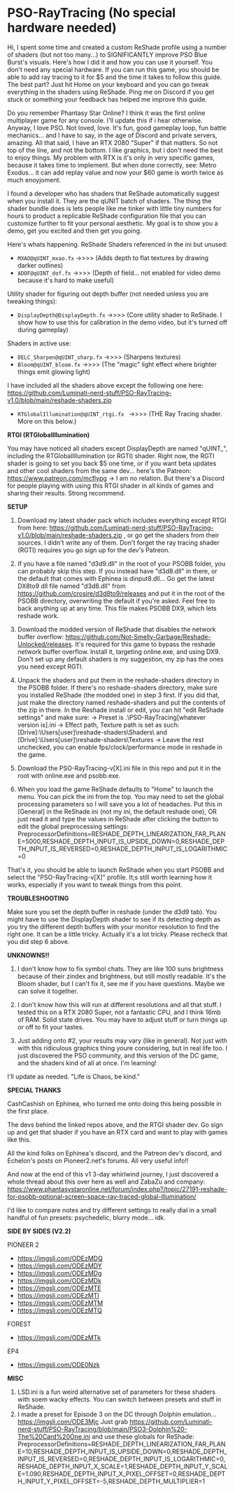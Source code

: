 # PSO-RayTracing (No special hardware needed)
Hi, I spent some time and created a custom ReShade profile using a number of shaders (but not too many...) to SIGNIFICANTLY improve PSO Blue Burst's visuals. Here's how I did it and how you can use it yourself. You don't need any special hardware. If you can run this game, you should be able to add ray tracing to it for $5 and the time it takes to follow this guide. The best part? Just hit Home on your keyboard and you can go tweak everything in the shaders using ReShade. Ping me on Discord if you get stuck or something your feedback has helped me improve this guide.

Do you remember Phantasy Star Online? I think it was the first online multiplayer game for any console. I'll update this if i hear otherwise. Anyway, I love PSO. Not loved, love. It's fun, good gameplay loop, fun battle mechanics... and I have to say, in the age of Discord and private servers, amazing. All that said, I have an RTX 2080 "Super" if that matters. So not top of the line, and not the bottom. I like graphics, but i don't need the best to enjoy things. My problem with RTX is it's only in very specific games, because it takes time to implement. But when done correctly, see: Metro Exodus... it can add replay value and now your $60 game is worth twice as much enoyjoment.

I found a developer who has shaders that ReShade automatically suggest when you install it. They are the qUNIT batch of shaders. The thing the shader bundle does is lets people like me tinker with little tiny numbers for hours to product a replicable ReShade configuration file that you can customize further to fit your personal aesthetic. My goal is to show you a demo, get you excited and then get you going.

Here's whats happening. ReShade Shaders referenced in the ini but unused:

  *  `MXAO@qUINT_mxao.fx`
          ->>>> (Adds depth to flat textures by drawing darker outlines)
  *  `ADOF@qUINT_dof.fx`
          ->>>> (Depth of field... not enabled for video demo because it's hard to make useful)

Utility shader for figuring out depth buffer (not needed unless you are tweaking things):

  *  `DisplayDepth@DisplayDepth.fx`
          ->>>> (Core utility shader to ReShade. I show how to use this for calibration in the demo video, but it's turned off during gameplay)

Shaders in active use:
  *  `DELC_Sharpen@qUINT_sharp.fx`
          ->>>> (Sharpens textures)
  *  `Bloom@qUINT_bloom.fx`
          ->>>> (The "magic" light effect where brighter things emit glowing light)

I have included all the shaders above except the following one here: https://github.com/Luminati-nerd-stuff/PSO-RayTracing-v1.0/blob/main/reshade-shaders.zip

  *  `RTGlobalIllumination@qUINT_rtgi.fx `
              ->>>> (THE Ray Tracing shader. More on this below.)

**RTGI (RTGlobalIllumination)**

You may have noticed all shaders except DisplayDepth are named "qUINT_", including the RTGlobalIllumination (or RGTI) shader. Right now, the RGTI shader is going to set you back $5 one time, or if you want beta updates and other cool shaders from the same dev... here's the Patreon: https://www.patreon.com/mcflypg -> I am no relation. But there's a Discord for people playing with using this RTGI shader in all kinds of games and sharing their results.
Strong recommend.

**SETUP**

1. Download my latest shader pack which includes everything except RTGI from here: https://github.com/Luminati-nerd-stuff/PSO-RayTracing-v1.0/blob/main/reshade-shaders.zip , or go get the shaders from their sources. I didn't write any of them. Don't forget the ray tracing shader (RGTI) requires you go sign up for the dev's Patreon.

2. If you have a file named "d3d9.dll" in the root of your PSOBB folder, you can probably skip this step. If you instead have "d3d8.dll" in there, or the default that comes with Ephinea is dinput8.dll...  Go get the latest DX8to9 dll file named "d3d8.dll" from https://github.com/crosire/d3d8to9/releases and put it in the root of the PSOBB directory, overwriting the default if you're asked. Feel free to back anything up at any time. This file makes PSOBB DX9, which lets reshade work.

3. Download the modded version of ReShade that disables the network buffer overflow: https://github.com/Not-Smelly-Garbage/Reshade-Unlocked/releases. It's required for this game to bypass the reshade network buffer overflow. Install it, targeting online.exe, and using DX9. Don't set up any default shaders is my suggestion, my zip has the ones you need except RGTI.

4. Unpack the shaders and put them in the reshade-shaders directory in the PSOBB folder. If there's no reshade-shaders directory, make sure you installed ReShade (the modded one) in step 3 first. If you did that, just make the directory named reshade-shaders and put the contents of the zip in there. In the Reshade install or edit, you can hit "edit ReShade settings" and make sure:
-> Preset is .\PSO-RayTracing[whatever version is].ini
-> Effect path, Texture path is set as such: [Drive]:\Users\[user]\reshade-shaders\Shaders\ and [Drive]:\Users\[user]\reshade-shaders\Textures
-> Leave the rest unchecked, you can enable fps/clock/performance mode in reshade in the game.

5. Download the PSO-RayTracing-v[X].ini file in this repo and put it in the root with online.exe and psobb.exe.

6. When you load the game ReShade defaults to "Home" to launch the menu. You can pick the ini from the top. You may need to set the global processing parameters so I will save you a lot of headaches. Put this in [General] in the ReShade.ini (not my ini, the default reshade one), OR just read it and type the values in ReShade after clicking the button to edit the global preprocessing settings: PreprocessorDefinitions=RESHADE_DEPTH_LINEARIZATION_FAR_PLANE=5000,RESHADE_DEPTH_INPUT_IS_UPSIDE_DOWN=0,RESHADE_DEPTH_INPUT_IS_REVERSED=0,RESHADE_DEPTH_INPUT_IS_LOGARITHMIC=0

That's it, you should be able to launch ReShade when you start PSOBB and select the "PSO-RayTracing-v[X]" profile. It;s still worth learning how it works, especially if you want to tweak things from this point.

**TROUBLESHOOTING**

Make sure you set the depth buffer in reshade (under the d3d9 tab). You might have to use the DisplayDepth shader to see if its detecting depth as you try the different depth buffers with your monitor resolution to find the right one. It can be a little tricky. Actually it's a lot tricky. Please recheck that you did step 6 above.

**UNKNOWNS!!**

1. I don't know how to fix symbol chats. They are like 100 suns brightness because of their zindex and brightness, but still mostly readable. It's the Bloom shader, but I can't fix it, see me if you have questions. Maybe we can solve it together.

2. I don't know how this will run at different resolutions and all that stuff. I tested this on a RTX 2080 Super, not a fantastic CPU, and I think 16mb of RAM. Solid state drives. You may have to adjust stuff or turn things up or off to fit your tastes.

3. Just adding onto #2, your results may vary (like in general). Not just with with this ridiculous graphics thing youre considering, but in real life too. I just discovered the PSO community, and this version of the DC game, and the shaders kind of all at once. I'm learning!

I'll update as needed.
"Life is Chaos, be kind."


**SPECIAL THANKS**

CashCashish on Ephinea, who turned me onto doing this being possible in the first place.

The devs behind the linked repos above, and the RTGI shader dev. Go sign up and get that shader if you have an RTX card and want to play with games like this.

All the kind folks on Ephinea's discord, and the Patreon dev's discord, and Echelon's posts on Pioneer2.net's forums. All very useful info!!

And now at the end of this v1 3-day whirlwind journey, I just discovered a whole thread about this over here as well and ZabaZu and company: https://www.phantasystaronline.net/forum/index.php?/topic/27191-reshade-for-psobb-optional-screen-space-ray-traced-global-illumination/

I'd like to compare notes and try different settings to really dial in a small handful of fun presets: psychedelic, blurry mode... idk.

**SIDE BY SIDES (V2.2)**

PIONEER 2
- https://imgsli.com/ODEzMDQ
- https://imgsli.com/ODEzMDY
- https://imgsli.com/ODEzMDg
- https://imgsli.com/ODEzMDk
- https://imgsli.com/ODEzMTE
- https://imgsli.com/ODEzMTI
- https://imgsli.com/ODEzMTM
- https://imgsli.com/ODEzMTQ

FOREST
- https://imgsli.com/ODEzMTk

EP4
- https://imgsli.com/ODE0Nzk

**MISC**
1. LSD.ini is a fun weird alternative set of parameters for these shaders with soem wacky effects. You can switch between presets and stuff in ReShade.
2. I made a preset for Episode 3 on the DC through Dolphin emulation... https://imgsli.com/ODE3Mjc
Just grab https://github.com/Luminati-nerd-stuff/PSO-RayTracing/blob/main/PSO3-Dolphin%20-The%20Card%20One.ini and use these globals for ReShade: PreprocessorDefinitions=RESHADE_DEPTH_LINEARIZATION_FAR_PLANE=10,RESHADE_DEPTH_INPUT_IS_UPSIDE_DOWN=0,RESHADE_DEPTH_INPUT_IS_REVERSED=0,RESHADE_DEPTH_INPUT_IS_LOGARITHMIC=0,RESHADE_DEPTH_INPUT_X_SCALE=1,RESHADE_DEPTH_INPUT_Y_SCALE=1.090,RESHADE_DEPTH_INPUT_X_PIXEL_OFFSET=0,RESHADE_DEPTH_INPUT_Y_PIXEL_OFFSET=-5,RESHADE_DEPTH_MULTIPLIER=1
